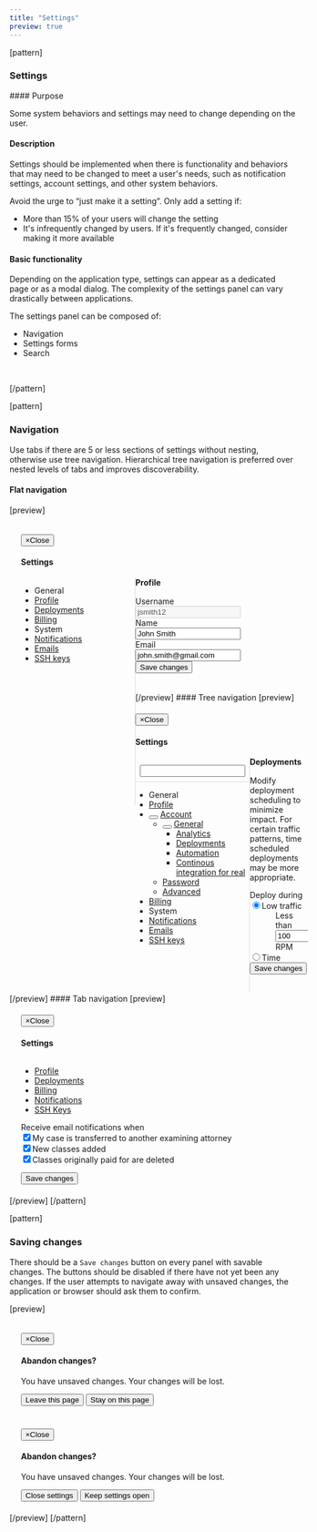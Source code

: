 ```yaml
---
title: "Settings"
preview: true
---
```


[pattern]
<h3>Settings</h3>
#### Purpose

Some system behaviors and settings may need to change depending on the user.

#### Description

Settings should be implemented when there is functionality and behaviors that may need to be changed to meet a user's needs, such as notification settings, account settings, and other system behaviors. 

Avoid the urge to “just make it a setting”. Only add a setting if:
- More than 15% of your users will change the setting
- It's infrequently changed by users. If it's frequently changed, consider making it more available

#### Basic functionality

Depending on the application type, settings can appear as a dedicated page or as a modal dialog. The complexity of the settings panel can vary drastically between applications.

The settings panel can be composed of:
- Navigation
- Settings forms
- Search

&nbsp;

[/pattern]

[pattern]
### Navigation

Use tabs if there are 5 or less sections of settings without nesting, otherwise use tree navigation. Hierarchical tree navigation is preferred over nested levels of tabs and improves discoverability.

#### Flat navigation
[preview]
<div class="modal fade in" style="display: block; position: relative; z-index: inherit;">
  <div class="modal-dialog" style="width: 750px; max-width: 100%; padding: 20px;">
    <div class="modal-content">
      <div class="modal-header">
        <button type="button" class="close" data-dismiss="modal"><span aria-hidden="true">&times;</span><span class="sr-only">Close</span></button>
        <h4 class="modal-title">Settings</h4>
      </div>
      <div style="width: 200px; min-height: 400px; border-right: 1px solid #ddd; float: left;">
        <ul class="nav nav-stacked nav-tree" role="tab-list">
            <li role="presentation" class="category">General</li>
            <li class="active" role="presentation"><a role="tab" href="#">Profile</a></li>
            <li role="presentation"><a role="tab" href="#">Deployments</a></li>
            <li role="presentation"><a role="tab" href="#">Billing</a></li>
            <li role="presentation" class="category">System</li>
            <li role="presentation"><a role="tab" href="#">Notifications</a></li>
            <li role="presentation"><a role="tab" href="#">Emails</a></li>
            <li role="presentation"><a role="tab" href="#">SSH keys</a></li>
        </ul>
      </div>
      <div style="margin-left: 200px; max-height: 400px; overflow: auto;">
        <div style="opacity: 1; display: inline-block; width: 100%;">
          <div class="modal-body">
            <a class="pull-right"></a><h4 style="margin-top: 0px; margin-bottom: 16px;">Profile</h4> 
            <form class="" role="form">
                <div class="form-group">
                    <label class="control-label">Username</label>
                    <div class="">
                      <input disabled type="text" class="form-control" style="display: inline-block; max-width: 250px;" value="jsmith12">
                    </div>
                </div>
                <div class="form-group">
                    <label class="control-label">Name</label>
                    <div class="">
                      <input type="text" class="form-control" style="max-width: 250px;" value="John Smith">
                    </div>
                </div>
                <div class="form-group">
                    <label class="control-label">Email</label>
                    <div class="">
                      <input type="text" class="form-control" style="max-width: 250px;" value="john.smith@gmail.com">
                    </div>
                </div>
                <button class="btn btn-primary">Save changes</button>
            </form>
          </div>
        </div>
      </div>
    </div>
  </div>
</div>
[/preview]
#### Tree navigation
[preview]
<div class="modal fade in" style="display: block; position: relative; z-index: inherit;">
  <div class="modal-dialog" style="width: 750px; max-width: 100%; padding: 20px;">
    <div class="modal-content">
      <div class="modal-header">
        <button type="button" class="close" data-dismiss="modal"><span aria-hidden="true">&times;</span><span class="sr-only">Close</span></button>
        <h4 class="modal-title">Settings</h4>
      </div>
      <div style="width: 200px; min-height: 400px; border-right: 1px solid #ddd; float: left; padding-bottom: 14px;">
        <div style="padding: 8px 8px 8px 8px; border-bottom: 1px solid #ddd;" >
            <div class="input-icon fa fa-search" style="margin-top: 6px;"></div>
            <input type="text" class="form-control input-search input-sm" placeholder="">
        </div>
        <ul class="nav nav-stacked nav-tree" role="tab-list">
            <li role="presentation" class="category">General</li>
            <li role="presentation"><a role="tab" href="#">Profile</a></li>
            <li role="presentation"><button class="expander expanded"></button> <a role="tab" href="#">Account</a>
                <ul class="nav nav-stacked nav-tree">
                    <li role="presentation"><button class="expander expanded"></button> <a role="tab" href="#">General</a>
                        <ul class="nav nav-stacked nav-tree">
                            <li role="presentation"><a role="tab" href="#">Analytics</a></li>
                            <li role="presentation" class="active"><a role="tab" href="#" >Deployments</a></li>
                            <li role="presentation"><a role="tab" href="#">Automation</a></li>
                            <li role="presentation"><a role="tab" href="#">Continous integration for real</a></li>
                        </ul>
                    </li>
                    <li role="presentation"><a role="tab" href="#">Password</a></li>
                    <li role="presentation"><a role="tab" href="#">Advanced</a>
                    </li>
                </ul>
            </li>
            <li role="presentation"><a role="tab" href="#">Billing</a></li>
            <li role="presentation" class="category">System</li>
            <li role="presentation"><a role="tab" href="#">Notifications</a></li>
            <li role="presentation"><a role="tab" href="#">Emails</a></li>
            <li role="presentation"><a role="tab" href="#">SSH keys</a></li>
        </ul>
      </div>
      <div style="margin-left: 200px; max-height: 400px; overflow: auto;">
        <div style="opacity: 1; display: inline-block; width: 100%;">
          <div class="modal-body">
            <h4 style="margin-top: 0px; margin-bottom: 16px;">Deployments</h4>
            <p>Modify deployment scheduling to minimize impact. For certain traffic patterns, time scheduled deployments may be more appropriate.</p>
            <form class="" role="form">
                <div class="form-group">
                    <label class="control-label">Deploy during</label>
                    <div class="">
                      <div class="radio">
                        <label><input type="radio" name="optionsRadios" id="optionsRadios1" value="option1" checked>Low traffic</label>
                      </div>
                      <div style="padding-left: 45px;">
                        <span>Less than <input type="text" class="form-control" style="display: inline-block; max-width: 75px" value="100"> RPM</span>
                      </div>
                      <div class="radio">
                        <label><input type="radio" name="optionsRadios" id="optionsRadios2" value="option2">Time</label>
                      </div>
                    </div>
                </div>
                <button class="btn btn-primary">Save changes</button>
            </form>
          </div>
        </div>
      </div>
    </div>
  </div>
</div>
[/preview]
#### Tab navigation
[preview]
<div class="modal fade in" style="display: block; position: relative; z-index: inherit;">
  <div class="modal-dialog" style="width: 600px; max-width: 100%; padding: 20px;">
    <div class="modal-content">
      <div class="modal-header">
        <button type="button" class="close" data-dismiss="modal"><span aria-hidden="true">&times;</span><span class="sr-only">Close</span></button>
        <h4 class="modal-title">Settings</h4>
      </div>
      <div style="max-height: 400px; overflow: auto;">
        <div style="opacity: 1; display: inline-block; width: 100%;">
            <ul class="nav nav-tabs nav-tabs-light" role="tablist">
              <li><a href="#" role="tab" data-toggle="tab">Profile</a></li>
              <li><a href="#" role="tab" data-toggle="tab">Deployments</a></li>
              <li><a href="#" role="tab" data-toggle="tab">Billing</a></li>
              <li class="active"><a href="#" role="tab" data-toggle="tab">Notifications</a></li>
              <li><a href="#" role="tab" data-toggle="tab">SSH Keys</a></li>
            </ul>
            <div class="modal-body" >
                <form class="" role="form">
                    <div class="form-group">
                      <label>Receive email notifications when</label>
                      <div class="checkbox">
                        <label><input type="checkbox" id="optionsRadios1" value="option1" checked>My case is transferred to another examining attorney</label>
                      </div>
                      <div class="checkbox">
                        <label><input type="checkbox" id="optionsRadios2" value="option2" checked>New classes added</label>
                      </div>
                      <div class="checkbox">
                        <label><input type="checkbox" id="optionsRadios3" value="option3" checked>Classes originally paid for are deleted</label>
                      </div>
                    </div>
                </form>
                <button class="btn btn-primary">Save changes</button>
            </div>
        </div>
      </div>
    </div>
  </div>
</div>
[/preview]
[/pattern]


[pattern]
### Saving changes
There should be a `Save changes` button on every panel with savable changes. The buttons should be disabled if there have not yet been any changes. If the user attempts to navigate away with unsaved changes, the application or browser should ask them to confirm. 

[preview]
<div class="modal fade in" style="display: block; position: relative; z-index: inherit;">
  <div class="modal-dialog" style="width: 400px; max-width: 100%; padding: 20px;">
    <div class="modal-content">
      <div class="modal-body">
        <button type="button" class="close" data-dismiss="modal"><span aria-hidden="true">&times;</span><span class="sr-only">Close</span></button>
        <h4>Abandon changes?</h4>
        <p>You have unsaved changes. Your changes will be lost.</p>
      </div>
      <div class="modal-footer">
        <button type="button" class="btn btn-default">Leave this page</button>
        <button type="button" class="btn btn-primary" data-dismiss="modal">Stay on this page</button>
      </div>
    </div>
  </div>
</div>
<div class="modal fade in" style="display: block; position: relative; z-index: inherit;">
  <div class="modal-dialog" style="width: 400px; max-width: 100%; padding: 20px;">
    <div class="modal-content">
      <div class="modal-body">
        <button type="button" class="close" data-dismiss="modal"><span aria-hidden="true">&times;</span><span class="sr-only">Close</span></button>
        <h4>Abandon changes?</h4>
        <p>You have unsaved changes. Your changes will be lost.</p>
      </div>
      <div class="modal-footer">
        <button type="button" class="btn btn-default">Close settings</button>
        <button type="button" class="btn btn-primary" data-dismiss="modal">Keep settings open</button>
      </div>
    </div>
  </div>
</div>
[/preview]
[/pattern]
